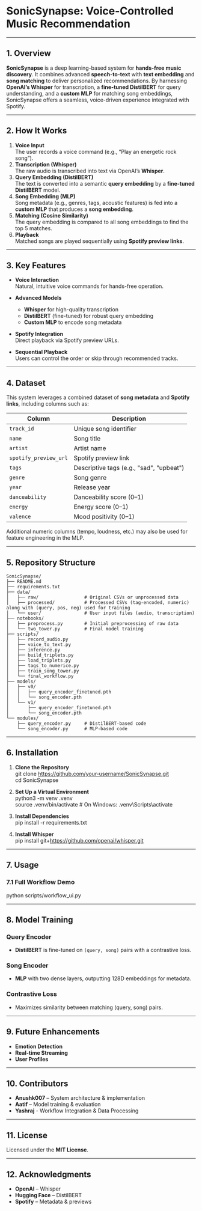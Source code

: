 # SonicSynapse: Voice-Controlled Music Recommendation

---

## 1. Overview

**SonicSynapse** is a deep learning-based system for **hands-free music discovery**. It combines advanced **speech-to-text** with **text embedding** and **song matching** to deliver personalized recommendations. By harnessing **OpenAI’s Whisper** for transcription, a **fine-tuned DistilBERT** for query understanding, and a **custom MLP** for matching song embeddings, SonicSynapse offers a seamless, voice-driven experience integrated with Spotify.

---

## 2. How It Works

1. **Voice Input**  
   The user records a voice command (e.g., “Play an energetic rock song”).
2. **Transcription (Whisper)**  
   The raw audio is transcribed into text via OpenAI’s **Whisper**.
3. **Query Embedding (DistilBERT)**  
   The text is converted into a semantic **query embedding** by a **fine-tuned DistilBERT** model.
4. **Song Embedding (MLP)**  
   Song metadata (e.g., genres, tags, acoustic features) is fed into a **custom MLP** that produces a **song embedding**.
5. **Matching (Cosine Similarity)**  
   The query embedding is compared to all song embeddings to find the top 5 matches.
6. **Playback**  
   Matched songs are played sequentially using **Spotify preview links**.

---

## 3. Key Features

- **Voice Interaction**  
  Natural, intuitive voice commands for hands-free operation.

- **Advanced Models**  
  - **Whisper** for high-quality transcription  
  - **DistilBERT** (fine-tuned) for robust query embedding  
  - **Custom MLP** to encode song metadata

- **Spotify Integration**  
  Direct playback via Spotify preview URLs.

- **Sequential Playback**  
  Users can control the order or skip through recommended tracks.

---

## 4. Dataset

This system leverages a combined dataset of **song metadata** and **Spotify links**, including columns such as:

| Column                | Description                                  |
|-----------------------|----------------------------------------------|
| `track_id`            | Unique song identifier                       |
| `name`                | Song title                                   |
| `artist`              | Artist name                                  |
| `spotify_preview_url` | Spotify preview link                         |
| `tags`                | Descriptive tags (e.g., "sad", "upbeat")     |
| `genre`               | Song genre                                   |
| `year`                | Release year                                 |
| `danceability`        | Danceability score (0–1)                     |
| `energy`              | Energy score (0–1)                           |
| `valence`             | Mood positivity (0–1)                        |

Additional numeric columns (tempo, loudness, etc.) may also be used for feature engineering in the MLP.

---

## 5. Repository Structure

```
SonicSynapse/
├── README.md
├── requirements.txt
├── data/
│   ├── raw/                 # Original CSVs or unprocessed data
│   ├── processed/           # Processed CSVs (tag-encoded, numeric) along with (query, pos, neg) used for training
│   └── user/                # User input files (audio, transcription)
├── notebooks/
│   ├── preprocess.py        # Initial preprocessing of raw data
│   └── two_tower.py         # Final model training
├── scripts/
│   ├── record_audio.py
│   ├── voice_to_text.py
│   ├── inference.py
│   ├── build_triplets.py
│   ├── load_triplets.py
│   ├── tags_to_numerice.py
│   ├── train_song_tower.py
│   └── final_workflow.py
├── models/
│   ├── v0/
│   │   ├── query_encoder_finetuned.pth
│   │   └── song_encoder.pth
│   └── v1/
│       ├── query_encoder_finetuned.pth
│       └── song_encoder.pth
└── modules/
    ├── query_encoder.py     # DistilBERT-based code
    └── song_encoder.py      # MLP-based code
```
---

## 6. Installation

1. **Clone the Repository**  
   git clone https://github.com/your-username/SonicSynapse.git  
   cd SonicSynapse

2. **Set Up a Virtual Environment**  
   python3 -m venv .venv  
   source .venv/bin/activate  # On Windows: .venv\Scripts\activate

3. **Install Dependencies**  
   pip install -r requirements.txt

4. **Install Whisper**  
   pip install git+https://github.com/openai/whisper.git

---

## 7. Usage

### 7.1 Full Workflow Demo

python scripts/workflow_ui.py 

---

## 8. Model Training

### Query Encoder  
- **DistilBERT** is fine-tuned on `(query, song)` pairs with a contrastive loss.

### Song Encoder  
- **MLP** with two dense layers, outputting 128D embeddings for metadata.

### Contrastive Loss  
- Maximizes similarity between matching (query, song) pairs.

---

## 9. Future Enhancements

- **Emotion Detection**  
- **Real-time Streaming**  
- **User Profiles**

---

## 10. Contributors

- **Anushk007** – System architecture & implementation  
- **Aatif** – Model training & evaluation  
- **Yashraj** - Workflow Integration & Data Processing

---

## 11. License

Licensed under the **MIT License**.

---

## 12. Acknowledgments

- **OpenAI** – Whisper  
- **Hugging Face** – DistilBERT  
- **Spotify** – Metadata & previews
